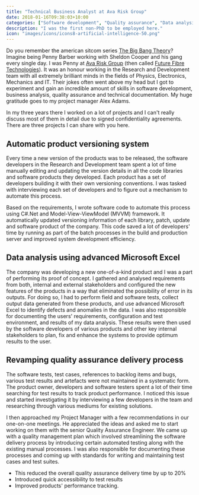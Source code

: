 ```yaml
---
title: "Technical Business Analyst at Ava Risk Group"
date: 2018-01-16T09:38:03+10:00
categories: ["Software development", "Quality assurance", "Data analysis"]
description: "I was the first non-PhD to be employed here."
icon: "images/icons/icons8-artificial-intelligence-50.png"
---
```


Do you remember the american sitcom series [The Big Bang Theory](https://www.imdb.com/title/tt0898266/)? Imagine being Penny Barber working with Sheldon Cooper and his gang every single day. I was Penny at [Ava Risk Group](https://www.theavagroup.com) (then called [Future Fibre Technologies](https://www.fftsecurity.com)). It was an honour working in the Research and Development team with all extremely brilliant minds in the fields of Physics, Electronics, Mechanics and IT. Their jokes often went above my head but I got to experiment and gain an incredible amount of skills in software development, business analysis, quality assurance and technical documentation.
My huge gratitude goes to my project manager Alex Adams.

In my three years there I worked on a lot of projects and I can't really discuss most of them in detail due to signed confidentiality agreements. There are three projects I can share with you here.

## Automatic product versioning system
Every time a new version of the products was to be released, the software developers in the Research and Development team spent a lot of time manually editing and updating the version details in all the code libraries and software products they developed. Each product has a set of developers building it with their own versioning conventions. I was tasked with interviewing each set of developers and to figure out a mechanism to automate this process. 

Based on the requirements, I wrote software code to automate this process using C#.Net and Model-View-ViewModel (MVVM) framework. It automatically updated versioning information of each library, patch, update and software product of the company. This code saved a lot of developers' time by running as part of the batch processes in the build and production server and improved system development efficiency. 

## Data analysis using advanced Microsoft Excel
The company was developing a new one-of-a-kind product and I was a part of performing its proof of concept. I gathered and analysed requirements from both, internal and external stakeholders and configured the new features of the products in a way that eliminated the possibility of error in its outputs. For doing so, I had to perform field and software tests, collect output data generated from these products, and use advanced Microsoft Excel to identify defects and anomalies in the data. I was also responsible for documenting the users' requirements, configuration and test environment, and results of my data analysis. These results were then used by the software developers of various products and other key internal stakeholders to plan, fix and enhance the systems to provide optimum results to the user. 

## Revamping quality assurance delivery process
The software tests, test cases, references to backlog items and bugs, various test results and artefacts were not maintained in a systematic form. The product owner, developers and software testers spent a lot of their time searching for test results to track product performance. I noticed this issue and started investigating it by interviewing a few developers in the team and researching through various mediums for existing solutions. 

I then approached my Project Manager with a few recommendations in our one-on-one meetings. He appreciated the ideas and asked me to start working on them with the senior Quality Assurance Engineer. We came up with a quality management plan which involved streamlining the software delivery process by introducing certain automated testing along with the existing manual processes. I was also responsible for documenting these processes and coming up with standards for writing and maintaining test cases and test suites. 

* This reduced the overall quality assurance delivery time by up to 20% 
* Introduced quick accessibility to test results 
* Improved products' performance tracking. 
